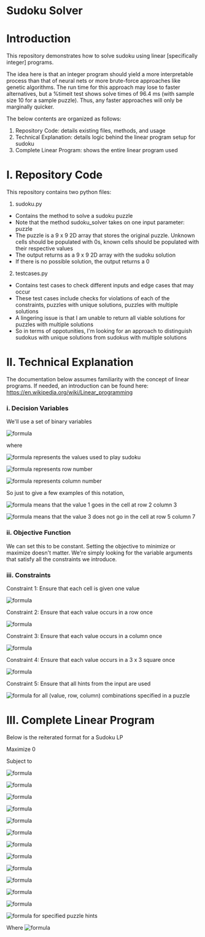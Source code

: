 # Sudoku Solver
# Introduction
This repository demonstrates how to solve sudoku using linear [specifically integer] programs. 

The idea here is that an integer program should yield a more interpretable process than that of neural nets or more brute-force approaches like genetic algorithms. The run time for this approach may lose to faster alternatives, but a %timeit test shows solve times of 96.4 ms (with sample size 10 for a sample puzzle). Thus, any faster approaches will only be marginally quicker.

The below contents are organized as follows:
1) Repository Code: details existing files, methods, and usage
2) Technical Explanation: details logic behind the linear program setup for sudoku
3) Complete Linear Program: shows the entire linear program used

# I. Repository Code
This repository contains two python files:

1) sudoku.py 
- Contains the method to solve a sudoku puzzle
- Note that the method sudoku_solver takes on one input parameter: puzzle
- The puzzle is a 9 x 9 2D array that stores the original puzzle. Unknown cells should be populated with 0s, known cells should be populated with their respective values
- The output returns as a 9 x 9 2D array with the sudoku solution
- If there is no possible solution, the output returns a 0

2) testcases.py 
- Contains test cases to check different inputs and edge cases that may occur
- These test cases include checks for violations of each of the constraints, puzzles with unique solutions, puzzles with multiple solutions
- A lingering issue is that I am unable to return all viable solutions for puzzles with multiple solutions
- So in terms of oppotunities, I'm looking for an approach to distinguish sudokus with unique solutions from sudokus with multiple solutions


# II. Technical Explanation
The documentation below assumes familiarity with the concept of linear programs. 
If needed, an introduction can be found here: https://en.wikipedia.org/wiki/Linear_programming

### i. Decision Variables
We'll use a set of binary variables 

![formula](https://render.githubusercontent.com/render/math?math=\forall%20i%20\in%20(1,%202,%203,%20...%20,%209)%20,%20\forall%20j%20\in%20(1,%202,%203,%20...%20,%209)%20,%20\forall%20k%20\in%20(1,%202,%203,%20...%20,%209)%20:%20X_{ijk}%20\in%20(0,%201)%20)

where 

![formula](https://render.githubusercontent.com/render/math?math=i%20\in%20(1,%202,%203,%20...%20,%209)) represents the values used to play sudoku

![formula](https://render.githubusercontent.com/render/math?math=j%20\in%20(1,%202,%203,%20...%20,%209)) represents row number

![formula](https://render.githubusercontent.com/render/math?math=k%20\in%20(1,%202,%203,%20...%20,%209)) represents column number



So just to give a few examples of this notation,

![formula](https://render.githubusercontent.com/render/math?math=X_{123}%20=%201) means that the value 1 goes in the cell at row 2 column 3

![formula](https://render.githubusercontent.com/render/math?math=X_{357}%20=%200) means that the value 3 does not go in the cell at row 5 column 7

### ii. Objective Function
We can set this to be constant. Setting the objective to minimize or maximize doesn't matter.
We're simply looking for the variable arguments that satisfy all the constraints we introduce.

### iii. Constraints 
Constraint 1: Ensure that each cell is given one value 

![formula](https://render.githubusercontent.com/render/math?math=\forall%20j%20\in%20(1,%202,%203,%20...%20,%209),%20\forall%20k%20\in%20(1,%202,%203,%20...%20,%209)%20:%20\sum_{i%20=%201}^9%20{X_{ijk}}%20=%201)


Constraint 2: Ensure that each value occurs in a row once 

![formula](https://render.githubusercontent.com/render/math?math=\forall%20i%20\in%20(1,%202,%203,%20...%20,%209),%20\forall%20k%20\in%20(1,%202,%203,%20...%20,%209)%20:%20\sum_{j%20=%201}^9%20{X_{ijk}}%20=%201)


Constraint 3: Ensure that each value occurs in a column once 

![formula](https://render.githubusercontent.com/render/math?math=\forall%20i%20\in%20(1,%202,%203,%20...%20,%209),%20\forall%20j%20\in%20(1,%202,%203,%20...%20,%209)%20:%20\sum_{k%20=%201}^9%20{X_{ijk}}%20=%201)


Constraint 4: Ensure that each value occurs in a 3 x 3 square once 

![formula](https://render.githubusercontent.com/render/math?math=\forall%20i%20\in%20(1,%202,%203,%20...%20,%209),%20\forall%20R%20\in%20((1,%202,%203),%20(4,%205,%206),%20(7,%208,%209)),%20\forall%20C%20\in%20((1,%202,%203),%20(4,%205,%206),%20(7,%208,%209))%20:%20\sum_{j%20\in%20R}%20\sum_{k%20\in%20C}%20{X_{ijk}}%20=%201,%20)


Constraint 5: Ensure that all hints from the input are used

![formula](https://render.githubusercontent.com/render/math?math=X_{ijk}%20=%201) for all (value, row, column) combinations specified in a puzzle



# III. Complete Linear Program
Below is the reiterated format for a Sudoku LP

Maximize 0

Subject to 

  ![formula](https://render.githubusercontent.com/render/math?math=\sum_{i%20=%201}^9%20{X_{ijk}}%20=%201,%20\forall%20j%20\in%20(1,%202,%203,%20...%20,%209),%20\forall%20k%20\in%20(1,%202,%203,%20...%20,%209))

  ![formula](https://render.githubusercontent.com/render/math?math=\sum_{j%20=%201}^9%20{X_{ijk}}%20=%201,%20\forall%20i%20\in%20(1,%202,%203,%20...%20,%209),%20\forall%20k%20\in%20(1,%202,%203,%20...%20,%209))

  ![formula](https://render.githubusercontent.com/render/math?math=\sum_{k%20=%201}^9%20{X_{ijk}}%20=%201,%20\forall%20i%20\in%20(1,%202,%203,%20...%20,%209),%20\forall%20j%20\in%20(1,%202,%203,%20...%20,%209))

  ![formula](https://render.githubusercontent.com/render/math?math=\sum_{j%20=%201}^3%20\sum_{k%20=%201}^3%20{X_{ijk}}%20=%201,%20\forall%20i%20\in%20(1,%202,%203,%20...%20,%209))

  ![formula](https://render.githubusercontent.com/render/math?math=\sum_{j%20=%201}^3%20\sum_{k%20=%204}^6%20{X_{ijk}}%20=%201,%20\forall%20i%20\in%20(1,%202,%203,%20...%20,%209))

  ![formula](https://render.githubusercontent.com/render/math?math=\sum_{j%20=%201}^3%20\sum_{k%20=%207}^9%20{X_{ijk}}%20=%201,%20\forall%20i%20\in%20(1,%202,%203,%20...%20,%209))

  ![formula](https://render.githubusercontent.com/render/math?math=\sum_{j%20=%204}^6%20\sum_{k%20=%201}^3%20{X_{ijk}}%20=%201,%20\forall%20i%20\in%20(1,%202,%203,%20...%20,%209))

  ![formula](https://render.githubusercontent.com/render/math?math=\sum_{j%20=%204}^6%20\sum_{k%20=%204}^6%20{X_{ijk}}%20=%201,%20\forall%20i%20\in%20(1,%202,%203,%20...%20,%209))

  ![formula](https://render.githubusercontent.com/render/math?math=\sum_{j%20=%204}^6%20\sum_{k%20=%207}^9%20{X_{ijk}}%20=%201,%20\forall%20i%20\in%20(1,%202,%203,%20...%20,%209))

  ![formula](https://render.githubusercontent.com/render/math?math=\sum_{j%20=%207}^9%20\sum_{k%20=%201}^3%20{X_{ijk}}%20=%201,%20\forall%20i%20\in%20(1,%202,%203,%20...%20,%209))

  ![formula](https://render.githubusercontent.com/render/math?math=\sum_{j%20=%207}^9%20\sum_{k%20=%204}^6%20{X_{ijk}}%20=%201,%20\forall%20i%20\in%20(1,%202,%203,%20...%20,%209))

  ![formula](https://render.githubusercontent.com/render/math?math=\sum_{j%20=%207}^9%20\sum_{k%20=%207}^9%20{X_{ijk}}%20=%201,%20\forall%20i%20\in%20(1,%202,%203,%20...%20,%209))

  ![formula](https://render.githubusercontent.com/render/math?math=X_{ijk}%20=%201) for specified puzzle hints

Where ![formula](https://render.githubusercontent.com/render/math?math=X_{ijk}%20\in%20(0,%201)%20,%20\forall%20i%20\in%20(1,%202,%203,%20...%20,%209)%20,%20\forall%20j%20\in%20(1,%202,%203,%20...%20,%209)%20,%20\forall%20k%20\in%20(1,%202,%203,%20...%20,%209))


